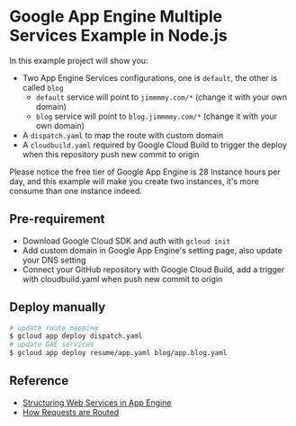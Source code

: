 # Google App Engine Multiple Services Example in Node.js

In this example project will show you:

- Two App Engine Services configurations, one is `default`, the other is called `blog`
  - `default` service will point to `jimmmmy.com/*` (change it with your own domain)
  - `blog` service will point to `blog.jimmmmy.com/*` (change it with your own domain)
- A `dispatch.yaml` to map the route with custom domain
- A `cloudbuild.yaml` required by Google Cloud Build to trigger the deploy when this repository push new commit to origin

Please notice the free tier of Google App Engine is 28 Instance hours per day, and this example will make you create two instances, it's more consume than one instance indeed.

## Pre-requirement

- Download Google Cloud SDK and auth with `gcloud init`
- Add custom domain in Google App Engine's setting page, also update your DNS setting
- Connect your GitHub repository with Google Cloud Build, add a trigger with cloudbuild.yaml when push new commit to origin

## Deploy manually

```bash
# update route mapping
$ gcloud app deploy dispatch.yaml
# update GAE services
$ gcloud app deploy resume/app.yaml blog/app.blog.yaml
```

## Reference
- [Structuring Web Services in App Engine](https://cloud.google.com/appengine/docs/standard/nodejs/configuration-files)
- [How Requests are Routed](https://cloud.google.com/appengine/docs/standard/nodejs/how-requests-are-routed)
